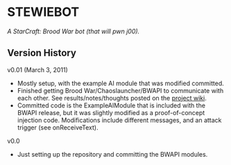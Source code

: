 STEWIEBOT
=========
*A StarCraft: Brood War bot (that will pwn j00).*

Version History
---------------
v0.01 (March 3, 2011)
  - Mostly setup, with the example AI module that was modified committed.
  - Finished getting Brood War/Chaoslauncher/BWAPI to communicate with each other. See results/notes/thoughts posted on the [project wiki](http://www.magsol.me/wiki/index.php5?title=2011-03-05).
  - Committed code is the ExampleAIModule that is included with the BWAPI release, but it was slightly modified as a proof-of-concept injection code. Modifications include different messages, and an attack trigger (see onReceiveText).

v0.0
  - Just setting up the repository and committing the BWAPI modules.

